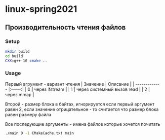 # linux-spring2021

## Производительность чтения файлов 
### Setup
```bash
mkdir build
cd build
CXX=g++-10 cmake ..
```
### Usage
Первый агрумент - вариант чтения
| Значение | Описание |
| ------------- |:-----:|
| 0 | через ifstream |
| 1 | через системный вызов read |
| 2 | через mmap |

Второй - размер блока в байтах, игнорируется если первый аргумент равен 2, 
если значение отрицательное - то считается что размер блока 
равен размеру файла

Все последующие аргументы - имена файлов которые хочется почитать

```bash
./main 0 -1 CMakeCache.txt main
```